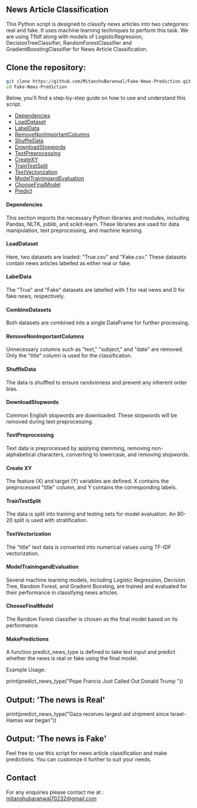 ## News Article Classification
This Python script is designed to classify news articles into two categories: real and fake. It uses machine learning techniques to perform this task. We are using TfIdf along with models of LogisticRegression, DecisionTreeClassifier, RandomForestClassifier and GradientBoostingClassifier for News Article Classification.

## Clone the repository:
   
   ```sh
   git clone https://github.com/MitanshuBaranwal/Fake-News-Prediction.git
   cd Fake-News-Prediction
   ```


Below, you'll find a step-by-step guide on how to use and understand this script.
- [Dependencies](#Dependencies)
- [LoadDataset](#LoadDataset)
- [LabelData](#LabelData)
- [RemoveNonImportantColumns](#RemoveNonImportantColumns)
- [ShuffleData](#ShuffleData)
- [DownloadStopwords](#DownloadStopwords)
- [TextPreprocessing](#TextPreprocessing)
- [CreateXY](#CreateXY)
- [TrainTestSplit](#TrainTestSplit)
- [TextVectorization](#TextVectorization)
- [ModelTrainingandEvaluation](#ModelTrainingandEvaluation)
- [ChooseFinalModel](#ChooseFinalModel)
- [Predict](#Predict)


  
#### Dependencies

This section imports the necessary Python libraries and modules, including Pandas, NLTK, joblib, and scikit-learn. These libraries are used for data manipulation, text preprocessing, and machine learning.

#### LoadDataset
Here, two datasets are loaded: "True.csv" and "Fake.csv." These datasets contain news articles labelled as either real or fake.

#### LabelData
The "True" and "Fake" datasets are labelled with 1 for real news and 0 for fake news, respectively.

#### CombineDatasets
Both datasets are combined into a single DataFrame for further processing.

#### RemoveNonImportantColumns
Unnecessary columns such as "text," "subject," and "date" are removed. Only the "title" column is used for the classification.

#### ShuffleData
The data is shuffled to ensure randomness and prevent any inherent order bias.

#### DownloadStopwords
Common English stopwords are downloaded. These stopwords will be removed during text preprocessing.

#### TextPreprocessing
Text data is preprocessed by applying stemming, removing non-alphabetical characters, converting to lowercase, and removing stopwords.

#### Create XY
The feature (X) and target (Y) variables are defined. X contains the preprocessed "title" column, and Y contains the corresponding labels.

#### TrainTestSplit
The data is split into training and testing sets for model evaluation. An 80-20 split is used with stratification.

#### TextVectorization
The "title" text data is converted into numerical values using TF-IDF vectorization.

#### ModelTrainingandEvaluation
Several machine learning models, including Logistic Regression, Decision Tree, Random Forest, and Gradient Boosting, are trained and evaluated for their performance in classifying news articles.

#### ChooseFinalModel
The Random Forest classifier is chosen as the final model based on its performance.

#### MakePredictions
A function predict_news_type is defined to take text input and predict whether the news is real or fake using the final model.

Example Usage:

print(predict_news_type("Pope Francis Just Called Out Donald Trump "))
## Output: 'The news is Real'

print(predict_news_type("Gaza receives largest aid shipment since Israel-Hamas war began"))
## Output: 'The news is Fake'
Feel free to use this script for news article classification and make predictions. You can customize it further to suit your needs.

## Contact
For any enquiries please contact me at :  
      mitanshubaranwal70232@gmail.com
